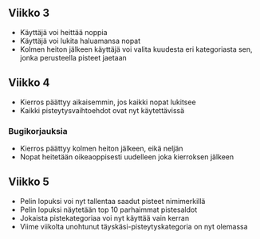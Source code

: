 ## Viikko 3

- Käyttäjä voi heittää noppia
- Käyttäjä voi lukita haluamansa nopat
- Kolmen heiton jälkeen käyttäjä voi valita kuudesta eri kategoriasta sen, jonka perusteella pisteet jaetaan

## Viikko 4

- Kierros päättyy aikaisemmin, jos kaikki nopat lukitsee
- Kaikki pisteytysvaihtoehdot ovat nyt käytettävissä
  
### Bugikorjauksia

- Kierros päättyy kolmen heiton jälkeen, eikä neljän
- Nopat heitetään oikeaoppisesti uudelleen joka kierroksen jälkeen

## Viikko 5

- Pelin lopuksi voi nyt tallentaa saadut pisteet nimimerkillä
- Pelin lopuksi näytetään top 10 parhaimmat pistesaldot
- Jokaista pistekategoriaa voi nyt käyttää vain kerran
- Viime viikolta unohtunut täyskäsi-pisteytyskategoria on nyt olemassa
